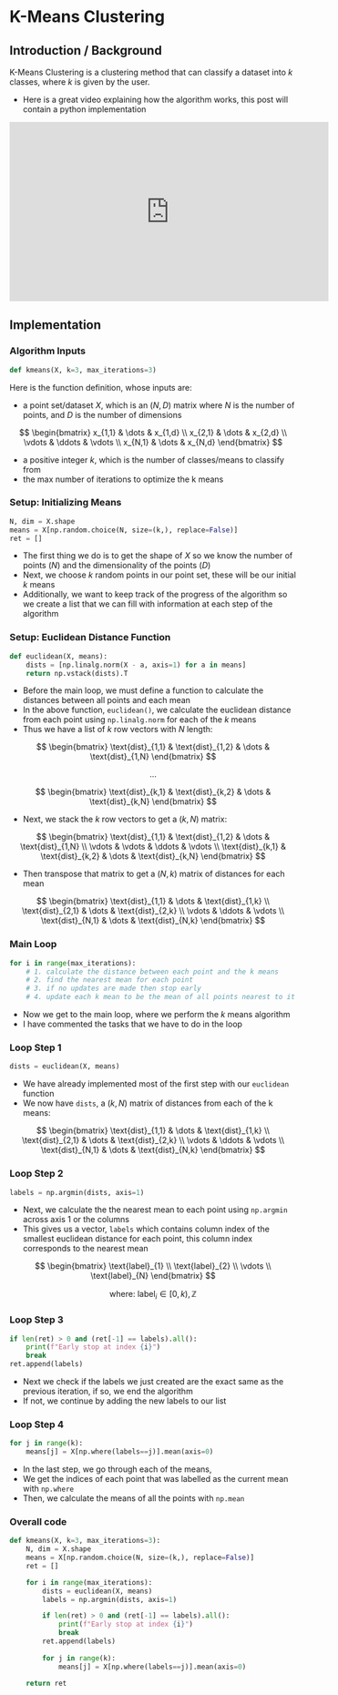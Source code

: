# K-Means Clustering
## Introduction / Background

K-Means Clustering is a clustering method that can classify a dataset into $k$ classes, where $k$ is given by the user.

- Here is a great video explaining how the algorithm works, this post will contain a python implementation
<iframe width="560" height="315" src="https://www.youtube.com/embed/4b5d3muPQmA" title="YouTube video player" frameborder="0" allow="accelerometer; autoplay; clipboard-write; encrypted-media; gyroscope; picture-in-picture" allowfullscreen></iframe>


## Implementation

### Algorithm Inputs

```py
def kmeans(X, k=3, max_iterations=3)
```

Here is the function definition, whose inputs are:

- a point set/dataset $X$, which is an $(N, D)$ matrix where $N$ is the number of points, and $D$ is the number of dimensions

$$
\begin{bmatrix}
    x_{1,1} & \dots  & x_{1,d} \\
    x_{2,1} & \dots  & x_{2,d} \\
    \vdots  & \ddots & \vdots \\
    x_{N,1} & \dots  & x_{N,d}
\end{bmatrix}
$$

- a positive integer $k$, which is the number of classes/means to classify from
- the max number of iterations to optimize the k means

### Setup: Initializing Means
```py
N, dim = X.shape
means = X[np.random.choice(N, size=(k,), replace=False)]
ret = []
```

- The first thing we do is to get the shape of $X$ so we know the number of points ($N$) and the dimensionality of the points ($D$)
- Next, we choose $k$ random points in our point set, these will be our initial $k$ means
- Additionally, we want to keep track of the progress of the algorithm so we create a list that we can fill with information at each step of the algorithm

### Setup: Euclidean Distance Function
```py
def euclidean(X, means):
    dists = [np.linalg.norm(X - a, axis=1) for a in means]
    return np.vstack(dists).T
```

- Before the main loop, we must define a function to calculate the distances between all points and each mean
- In the above function, ```euclidean()```, we calculate the euclidean distance from each point using ```np.linalg.norm``` for each of the $k$ means
- Thus we have a list of $k$ row vectors with $N$ length:

$$
\begin{bmatrix}
    \text{dist}_{1,1} & \text{dist}_{1,2} & \dots & \text{dist}_{1,N}
\end{bmatrix}
$$

$$
\dots 
$$

$$
\begin{bmatrix}
    \text{dist}_{k,1} & \text{dist}_{k,2} & \dots & \text{dist}_{k,N}
\end{bmatrix}
$$

- Next, we stack the $k$ row vectors to get a $(k, N)$ matrix:

$$
\begin{bmatrix}
    \text{dist}_{1,1} & \text{dist}_{1,2} & \dots  & \text{dist}_{1,N} \\
    \vdots            & \vdots            & \ddots & \vdots \\
    \text{dist}_{k,1} & \text{dist}_{k,2} & \dots  & \text{dist}_{k,N}
\end{bmatrix}
$$

- Then transpose that matrix to get a $(N, k)$ matrix of distances for each mean

$$
\begin{bmatrix}
    \text{dist}_{1,1} & \dots  & \text{dist}_{1,k} \\
    \text{dist}_{2,1} & \dots  & \text{dist}_{2,k} \\
    \vdots            & \ddots & \vdots \\
    \text{dist}_{N,1} & \dots  & \text{dist}_{N,k}
\end{bmatrix}
$$


### Main Loop
```py
for i in range(max_iterations):
    # 1. calculate the distance between each point and the k means
    # 2. find the nearest mean for each point
    # 3. if no updates are made then stop early
    # 4. update each k mean to be the mean of all points nearest to it
```

- Now we get to the main loop, where we perform the $k$ means algorithm
- I have commented the tasks that we have to do in the loop

### Loop Step 1
```py
dists = euclidean(X, means)
```

- We have already implemented most of the first step with our ```euclidean``` function
- We now have ```dists```, a $(k, N)$ matrix of distances from each of the k means:

$$
\begin{bmatrix}
    \text{dist}_{1,1} & \dots  & \text{dist}_{1,k} \\
    \text{dist}_{2,1} & \dots  & \text{dist}_{2,k} \\
    \vdots            & \ddots & \vdots \\
    \text{dist}_{N,1} & \dots  & \text{dist}_{N,k}
\end{bmatrix}
$$

### Loop Step 2
```py
labels = np.argmin(dists, axis=1)
```

- Next, we calculate the the nearest mean to each point using ```np.argmin``` across axis 1 or the columns 
- This gives us a vector, ```labels``` which contains column index of the smallest euclidean distance for each point, this column index corresponds to the nearest mean

$$
\begin{bmatrix}
    \text{label}_{1} \\
    \text{label}_{2} \\
    \vdots \\
    \text{label}_{N}
\end{bmatrix}
$$

$$
\text{where: } \text{ label}_{i} \in [0, k), \mathbb{Z}
$$


### Loop Step 3
```py
if len(ret) > 0 and (ret[-1] == labels).all():
    print(f"Early stop at index {i}")
    break
ret.append(labels)
```

- Next we check if the labels we just created are the exact same as the previous iteration, if so, we end the algorithm
- If not, we continue by adding the new labels to our list


### Loop Step 4
```py
for j in range(k):
    means[j] = X[np.where(labels==j)].mean(axis=0)
```

- In the last step, we go through each of the means,
- We get the indices of each point that was labelled as the current mean with ```np.where```
- Then, we calculate the means of all the points with ```np.mean```

### Overall code

```py
def kmeans(X, k=3, max_iterations=3):
    N, dim = X.shape
    means = X[np.random.choice(N, size=(k,), replace=False)]
    ret = []

    for i in range(max_iterations):
        dists = euclidean(X, means)
        labels = np.argmin(dists, axis=1)

        if len(ret) > 0 and (ret[-1] == labels).all():
            print(f"Early stop at index {i}")
            break
        ret.append(labels)
        
        for j in range(k):
            means[j] = X[np.where(labels==j)].mean(axis=0)
    
    return ret
```